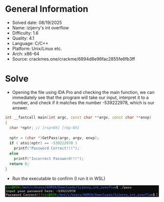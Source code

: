 # General Information
- Solved date: 08/19/2025
- Name: izijerry's int overflow
- Difficulty: 1.6
- Quality: 4.1
- Language: C/C++
- Platform: Unix/Linux etc.
- Arch: x86-64
- Source: crackmes.one/crackme/6894d8e98fac2855fe6fb3ff
# Solve
- Opening the file using IDA Pro and checking the main function, we can immediately see that the program will take our input, interpret it to a number, and check if it matches the number -539222978, which is our answer.
```cpp
int __fastcall main(int argc, const char **argv, const char **envp)
{
  char *nptr; // [rsp+8h] [rbp-8h]

  nptr = (char *)GetPass(argc, argv, envp);
  if ( atoi(nptr) == -539222978 )
    printf("Password Correct!!!");
  else
    printf("Incorrect Password!!!");
  return 0;
}
```
- Run the executable to confirm (I run it in WSL)

<div style="margin: auto; display: flex; justify-content: center; align-items: center">
    <img 
        style="text-align: center; display: block; margin-left: auto; margin-right: auto"
        src="./Pictures/confirm.png"
        alt="Confirm answer">
    </img>
</div>



